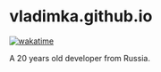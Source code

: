 # vladimka.github.io

[![wakatime](https://wakatime.com/badge/user/6212df7a-f4e4-4e63-bf29-4a489e8f5bb2.svg)](https://wakatime.com/@6212df7a-f4e4-4e63-bf29-4a489e8f5bb2)

A 20 years old developer from Russia.
